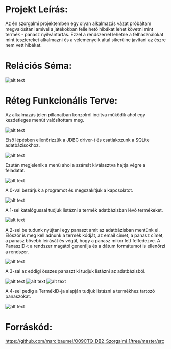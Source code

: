# Projekt Leírás:

Az én szorgalmi projektemben egy olyan alkalmazás vázat próbáltam megvalósítani amivel a játékokban fellelhető hibákat lehet követni mint termék - panasz nyilvántartás. Ezzel a rendszerrel lehetne a felhasználókat mint tesztereket alkalmazni és a véleményeik által sikerülne javítani az észre nem vett hibákat.   

# Relációs Séma:

![alt text](https://github.com/marcibaumel/O09CTQ_DB2_Szorgalmi_1/blob/master/schema.PNG)

# Réteg Funkcionális Terve:

Az alkalmazás jelen pillanatban konzolról indítva működik ahol egy kezdetleges menüt valósítottam meg. 

![alt text](https://github.com/marcibaumel/O09CTQ_DB2_Szorgalmi_1/blob/master/menu.PNG)

Első lépésben ellenőrizzük a JDBC driver-t és csatlakozunk a SQLite adatbázisokhoz.

![alt text](https://github.com/marcibaumel/O09CTQ_DB2_Szorgalmi_1/blob/master/connect.PNG)

Ezután megjelenik a  menü ahol a számát kiválasztva hajtja végre a feladatát. 

![alt text](https://github.com/marcibaumel/O09CTQ_DB2_Szorgalmi_1/blob/master/menu.PNG)

A 0-val bezárjuk a programot és megszakítjuk a kapcsolatot.

![alt text](https://github.com/marcibaumel/O09CTQ_DB2_Szorgalmi_1/blob/master/dis.PNG)

A 1-sel katalógussal tudjuk listázni a termék adatbázisban lévő termékeket.

![alt text](https://github.com/marcibaumel/O09CTQ_DB2_Szorgalmi_1/blob/master/termekLista.PNG)

A 2-sel be tudunk nyújtani egy panaszt amit az adatbázisban mentünk el. Először is meg kell adnunk a termék kódját, az email címet, a panasz címét, a panasz bővebb leírását és végül, hogy a panasz mikor lett felfedezve. A PanaszID-t a rendszer magától generálja és a dátum formátumot is ellenőrzi a rendszer. 

![alt text](https://github.com/marcibaumel/O09CTQ_DB2_Szorgalmi_1/blob/master/panasz.PNG)

A 3-sal az eddigi összes panaszt ki tudjuk listázni az adatbázisból. 

![alt text](https://github.com/marcibaumel/O09CTQ_DB2_Szorgalmi_1/blob/master/pl1.PNG)
![alt text](https://github.com/marcibaumel/O09CTQ_DB2_Szorgalmi_1/blob/master/pl2.PNG)
![alt text](https://github.com/marcibaumel/O09CTQ_DB2_Szorgalmi_1/blob/master/pl3.PNG)

A 4-sel pedig a TermékID-ja alapján tudjuk listázni a termékhez tartozó panaszokat. 

![alt text](https://github.com/marcibaumel/O09CTQ_DB2_Szorgalmi_1/blob/master/pl44.PNG)

# Forráskód:
https://github.com/marcibaumel/O09CTQ_DB2_Szorgalmi_1/tree/master/src

